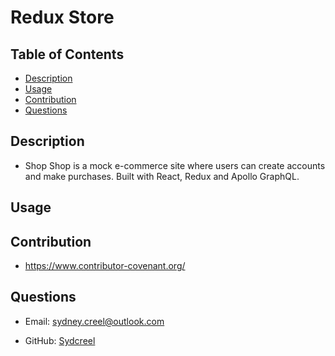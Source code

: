 # Redux Store

## Table of Contents
* [Description](#description)
* [Usage](#usage)
* [Contribution](#contribution)
* [Questions](#questions)

## Description 
* Shop Shop is a mock e-commerce site where users can create accounts and make purchases. Built with React, Redux and Apollo GraphQL.

## Usage


## Contribution
* https://www.contributor-covenant.org/

## Questions
* Email: sydney.creel@outlook.com

* GitHub: [Sydcreel](https://github.com/Sydcreel/)